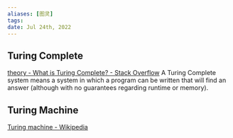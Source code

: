```yaml
---
aliases: [图灵]
tags: 
date: Jul 24th, 2022
---
```

## Turing Complete
[theory - What is Turing Complete? - Stack Overflow](https://stackoverflow.com/questions/7284/what-is-turing-complete)
A Turing Complete system means a system in which a program can be written that will find an answer (although with no guarantees regarding runtime or memory).

## Turing Machine
[Turing machine - Wikipedia](https://en.wikipedia.org/wiki/Turing_machine)
